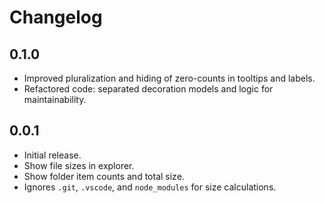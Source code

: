 # Changelog

## 0.1.0

- Improved pluralization and hiding of zero-counts in tooltips and labels.
- Refactored code: separated decoration models and logic for maintainability.

## 0.0.1

- Initial release.
- Show file sizes in explorer.
- Show folder item counts and total size.
- Ignores `.git`, `.vscode`, and `node_modules` for size calculations.